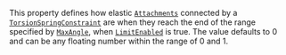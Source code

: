 This property defines how elastic [`Attachments`](https://create.roblox.com/docs/reference/engine/classes/Attachment) connected
by a [`TorsionSpringConstraint`](https://create.roblox.com/docs/reference/engine/classes/TorsionSpringConstraint) are when they reach the end of the
range specified by [`MaxAngle`](https://create.roblox.com/docs/reference/engine/classes/TorsionSpringConstraint#MaxAngle), when
[`LimitEnabled`](https://create.roblox.com/docs/reference/engine/classes/TorsionSpringConstraint#LimitEnabled) is true. The
value defaults to 0 and can be any floating number within the range of 0
and 1.